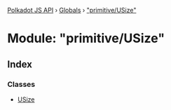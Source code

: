 [Polkadot JS API](../README.md) › [Globals](../globals.md) › ["primitive/USize"](_primitive_usize_.md)

# Module: "primitive/USize"

## Index

### Classes

* [USize](../classes/_primitive_usize_.usize.md)
